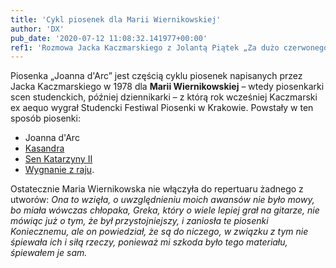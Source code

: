 ```yaml
---
title: 'Cykl piosenek dla Marii Wiernikowskiej'
author: 'DX'
pub_date: '2020-07-12 11:08:32.141977+00:00'
ref1: 'Rozmowa Jacka Kaczmarskiego z Jolantą Piątek „Za dużo czerwonego”, miesięcznik literacki „Odra”, numery 481–484'
---
```


Piosenka „Joanna d'Arc” jest częścią cyklu piosenek napisanych przez Jacka Kaczmarskiego w 1978 dla **Marii Wiernikowskiej** – wtedy piosenkarki scen studenckich, później dziennikarki – z którą rok wcześniej Kaczmarski ex aequo wygrał Studencki Festiwal Piosenki w Krakowie. Powstały w ten sposób piosenki:

- Joanna d'Arc
 - [Kasandra](https://www.piosenkaztekstem.pl/opracowanie/jacek\-kaczmarski\-kasandra/)
 - [Sen Katarzyny II](https://www.piosenkaztekstem.pl/opracowanie/jacek\-kaczmarski\-sen\-katarzyny\-ii/)
 - [Wygnanie z raju](https://www.piosenkaztekstem.pl/opracowanie/jacek\-kaczmarski\-wygnanie\-z\-raju/).

Ostatecznie Maria Wiernikowska nie włączyła do repertuaru żadnego z utworów: _Ona to wzięła, o uwzględnieniu moich awansów nie było mowy, bo miała wówczas chłopaka, Greka, który o wiele lepiej grał na gitarze, nie mówiąc już o tym, że był przystojniejszy, i zaniosła te piosenki Koniecznemu, ale on powiedział, że są do niczego, w związku z tym nie śpiewała ich i siłą rzeczy, ponieważ mi szkoda było tego materiału, śpiewałem je sam._
